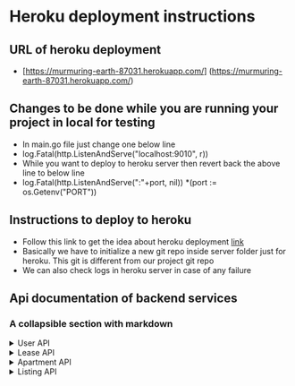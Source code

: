 # Heroku deployment instructions

## URL of heroku deployment

- [https://murmuring-earth-87031.herokuapp.com/] (https://murmuring-earth-87031.herokuapp.com/)

## Changes to be done while you are running your project in local for testing
- In main.go file just change one below line
- log.Fatal(http.ListenAndServe("localhost:9010", r))
- While you want to deploy to heroku server then revert back the above line to below line
- log.Fatal(http.ListenAndServe(":"+port, nil))  *(port := os.Getenv("PORT"))


## Instructions to deploy to heroku

- Follow this link to get the idea about heroku deployment [link](https://www.youtube.com/watch?v=9ea2-J9vCy4)
- Basically we have to initialize a new git repo inside server folder just for heroku. This git is different from our project git repo
- We can also check logs in heroku server in case of any failure

## Api documentation of backend services
### A collapsible section with markdown
<details>
  <summary>User API</summary>
  
  ### GET
  - [https://murmuring-earth-87031.herokuapp.com/users ](https://murmuring-earth-87031.herokuapp.com/user/)
   ### GET USER BY EMAIL
  - [https://murmuring-earth-87031.herokuapp.com/users/{email}](https://murmuring-earth-87031.herokuapp.com/user/{email})
  ### POST
  - [https://murmuring-earth-87031.herokuapp.com/users/](https://murmuring-earth-87031.herokuapp.com/user/)
  * Payload
  ``` json
   {
      "name":"vamsi",
      "email":"vbethamsetty@ufl.edu",
      "password": "vamsi"
   }
   ```
  ### PUT
  - [https://murmuring-earth-87031.herokuapp.com/users/](https://murmuring-earth-87031.herokuapp.com/users/{userId})
  * Payload
  ``` json
   {
      "name":"vamsi",
      "email":"vbethamsetty@ufl.edu",
      "password": "vamsi"
   }
   ```
  ### DELETE
  - [https://murmuring-earth-87031.herokuapp.com/users/{id}](https://murmuring-earth-87031.herokuapp.com/user/{id})
</details>
<details>
  <summary>Lease API</summary>
  
  ### GET
  - [https://murmuring-earth-87031.herokuapp.com/leases ](https://murmuring-earth-87031.herokuapp.com/lease/)
  ### POST
  - [https://murmuring-earth-87031.herokuapp.com/leases](https://murmuring-earth-87031.herokuapp.com/lease/)
  * Payload
  ``` json
    {
        "listingId":1,
        "userId":"1",
        "leaseStartDate": "28 Jan",
        "leaseEndDate" : "14 Feb"
    }
   ```
  ### PUT
  - [https://murmuring-earth-87031.herokuapp.com/leases/{leaseId}](https://murmuring-earth-87031.herokuapp.com/)
  * Payload
  ``` json
   {
        "listingId":1,
        "userId":"1",
        "leaseStartDate": "28 Jan",
        "leaseEndDate" : "14 Feb"
    }
   ```
  ### DELETE
  - [https://murmuring-earth-87031.herokuapp.com/leases/{id}](https://murmuring-earth-87031.herokuapp.com/lease/{leaseId})
</details>
<details>
  <summary>Apartment API</summary>
  
  ### GET
  - [https://murmuring-earth-87031.herokuapp.com/apartments ](https://murmuring-earth-87031.herokuapp.com/apartment/)
  ### POST
  - [https://murmuring-earth-87031.herokuapp.com/apartments](https://murmuring-earth-87031.herokuapp.com/apartment/)
  * Payload
  ``` json
    {
        "name":"",
        "address":"3800 SW",
        "amenities": "counter top, new appliances"
    }
   ```
  ### PUT
  - [https://murmuring-earth-87031.herokuapp.com/apartments/{apartmentId}](https://murmuring-earth-87031.herokuapp.com/)
  * Payload
  ``` json
   {
        "name":"",
        "address":"3800 SW",
        "amenities": "counter top, new appliances"
    }
   ```
  ### DELETE
  - [https://murmuring-earth-87031.herokuapp.com/apartments/{id}](https://murmuring-earth-87031.herokuapp.com/apartment/{apartmentId})
</details>
<details>
  <summary>Listing API</summary>
  
  ### GET
  - [https://murmuring-earth-87031.herokuapp.com/listings ](https://murmuring-earth-87031.herokuapp.com/listing/)
  ### POST
  - [https://murmuring-earth-87031.herokuapp.com/listings](https://murmuring-earth-87031.herokuapp.com/listing/)
  * Payload
  ``` json
    {
        "listingType":"bedroom",
        "houseType":"1",
        "rent": 500,
        "userId": 1,
        "isleased": true
    }
   ```
  ### PUT
  - [https://murmuring-earth-87031.herokuapp.com/listings/{listingId}](https://murmuring-earth-87031.herokuapp.com/)
  * Payload
  ``` json
   {
        "listingType":"bedroom",
        "houseType":"1",
        "rent": 500,
        "userId": 1,
        "isleased": true
    }
   ```
  ### DELETE
  - [https://murmuring-earth-87031.herokuapp.com/listings/{id}](https://murmuring-earth-87031.herokuapp.com/listing/{listingId})
</details>
